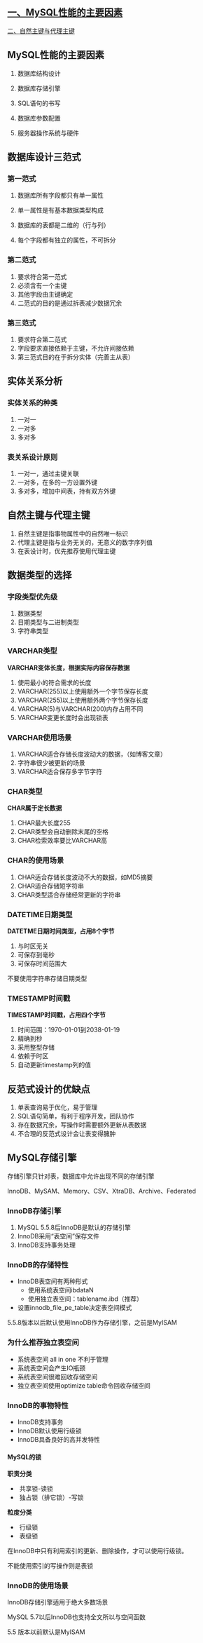 ## [一、MySQL性能的主要因素](#MySQL性能的主要因素)<br>
[二、自然主键与代理主键](#自然主键与代理主键)





## MySQL性能的主要因素

1. 数据库结构设计

2. 数据库存储引擎
3. SQL语句的书写
4. 数据库参数配置
5. 服务器操作系统与硬件

## 数据库设计三范式

### 第一范式

1. 数据库所有字段都只有单一属性
2. 单一属性是有基本数据类型构成
3. 数据库的表都是二维的（行与列）

4. 每个字段都有独立的属性，不可拆分

### 第二范式

1. 要求符合第一范式
2. 必须含有一个主键
3. 其他字段由主键确定
4. 二范式的目的是通过拆表减少数据冗余

### 第三范式

1. 要求符合第二范式
2. 字段要求直接依赖于主键，不允许间接依赖
3. 第三范式目的在于拆分实体（完善主从表）

## 实体关系分析

### 实体关系的种类

1. 一对一
2. 一对多
3. 多对多

### 表关系设计原则

1. 一对一，通过主键关联
2. 一对多，在多的一方设置外键
3. 多对多，增加中间表，持有双方外键

## 自然主键与代理主键

1. 自然主键是指事物属性中的自然唯一标识
2. 代理主键是指与业务无关的，无意义的数字序列值
3. 在表设计时，优先推荐使用代理主键

## 数据类型的选择

### 字段类型优先级

1. 数据类型
2. 日期类型与二进制类型
3. 字符串类型

 ### VARCHAR类型

**VARCHAR变体长度，根据实际内容保存数据**

1. 使用最小的符合需求的长度
2. VARCHAR(255)以上使用额外一个字节保存长度
3. VARCHAR(255)以上使用额外两个字节保存长度
4. VARCHAR(5)与VARCHAR(200)内存占用不同
5. VARCHAR变更长度时会出现锁表

### VARCHAR使用场景

1. VARCHAR适合存储长度波动大的数据，（如博客文章）
2. 字符串很少被更新的场景
3. VARCHAR适合保存多字节字符

### CHAR类型

**CHAR属于定长数据**

1. CHAR最大长度255
2. CHAR类型会自动删除末尾的空格
3. CHAR检索效率要比VARCHAR高

### CHAR的使用场景

1. CHAR适合存储长度波动不大的数据，如MD5摘要
2. CHAR适合存储短字符串
3. CHAR类型适合存储经常更新的字符串

### DATETIME日期类型

**DATETME日期时间类型，占用8个字节**

1. 与时区无关
2. 可保存到毫秒
3. 可保存时间范围大

不要使用字符串存储日期类型

### TMESTAMP时间戳

**TIMESTAMP时间戳，占用四个字节**

1. 时间范围：1970-01-01到2038-01-19
2. 精确到秒
3. 采用整型存储
4. 依赖于时区
5. 自动更新timestamp列的值

## 反范式设计的优缺点

1. 单表查询易于优化，易于管理
2. SQL语句简单，有利于程序开发，团队协作
3. 存在数据冗余，写操作时需要额外更新从表数据
4. 不合理的反范式设计会让表变得臃肿

## MySQL存储引擎

存储引擎只针对表，数据库中允许出现不同的存储引擎

InnoDB、MySAM、Memory、CSV、XtraDB、Archive、Federated

### InnoDB存储引擎

1. MySQL 5.5.8后InnoDB是默认的存储引擎
2. InnoDB采用“表空间”保存文件
3. InnoDB支持事务处理

### InnoDB的存储特性

- InnoDB表空间有两种形式
  - 使用系统表空间ibdataN
  - 使用独立表空间：tablename.ibd（推荐）
- 设置innodb_file_pe_table决定表空间模式

5.5.8版本以后默认使用InnoDB作为存储引擎，之前是MyISAM

### 为什么推荐独立表空间

- 系统表空间 all in one 不利于管理
- 系统表空间会产生IO瓶颈
- 系统表空间很难回收存储空间
- 独立表空间使用optimize table命令回收存储空间

### InnoDB的事物特性

- InnoDB支持事务
- InnoDB默认使用行级锁
- InnoDB具备良好的高并发特性

#### MySQL的锁

**职责分类**

- ​	共享锁-读锁
- ​	独占锁（排它锁）-写锁

**粒度分类**

- ​	行级锁
- ​	表级锁

在InnoDB中只有利用索引的更新、删除操作，才可以使用行级锁。<br>

不能使用索引的写操作则是表锁

### InnoDB的使用场景

InnoDB存储引擎适用于绝大多数场景

MySQL 5.7以后InnoDB也支持全文所以与空间函数

5.5 版本以前默认是MyISAM